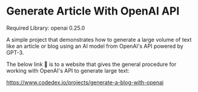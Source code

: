 # Generate Article With OpenAI API

Required Library:
openai 0.25.0

A simple project that demonstrates how to generate a large volume of text like an article or blog using an AI model from OpenAI's API powered by GPT-3.


The below link 🔗 is to a website that gives the general procedure for working with OpenAI's API to generate large text:

https://www.codedex.io/projects/generate-a-blog-with-openai



